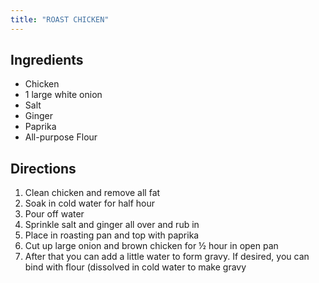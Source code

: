 ```yaml
---
title: "ROAST CHICKEN"
---
```

## Ingredients
* Chicken
* 1 large white onion
* Salt
* Ginger
* Paprika
* All-purpose Flour

## Directions
1. Clean chicken and remove all fat
2. Soak in cold water for half hour
3. Pour off water
4. Sprinkle salt and ginger all over and rub in
5. Place in roasting pan and top with paprika
6. Cut up large onion and brown chicken for ½ hour in open pan
7. After that you can add a little water to form gravy. If desired, you can bind with flour (dissolved in cold water to make gravy
